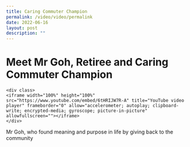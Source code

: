 ```yaml
---
title: Caring Commuter Champion
permalink: /video/video/permalink
date: 2022-06-16
layout: post
description: ""
---
```

# Meet Mr Goh, Retiree and Caring Commuter Champion

```
<div class>
<iframe width="100%" height="100%" src="https://www.youtube.com/embed/6tHRIJW7R-A" title="YouTube video player" frameborder="0" allow="accelerometer; autoplay; clipboard-write; encrypted-media; gyroscope; picture-in-picture" allowfullscreen=""></iframe>
</div>
```
Mr Goh, who found meaning and purpose in life by giving back to the community